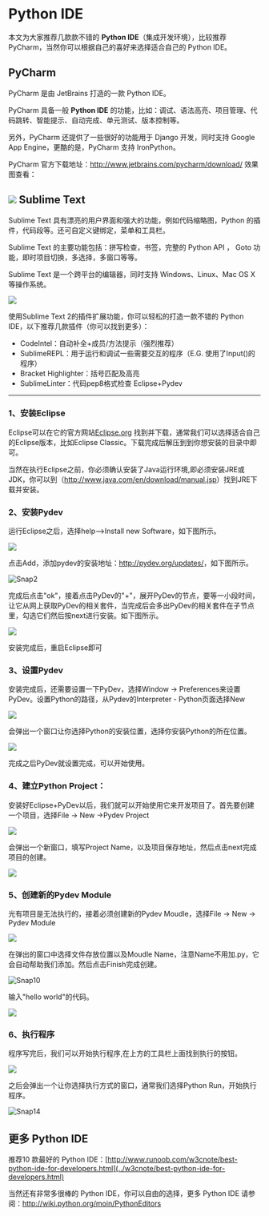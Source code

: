 Python IDE
==========

 本文为大家推荐几款款不错的 **Python IDE**（集成开发环境），比较推荐 PyCharm，当然你可以根据自己的喜好来选择适合自己的 Python IDE。 

  PyCharm
-------

  PyCharm 是由 JetBrains 打造的一款 Python IDE。

 PyCharm 具备一般 **Python IDE** 的功能，比如：调试、语法高亮、项目管理、代码跳转、智能提示、自动完成、单元测试、版本控制等。

  另外，PyCharm 还提供了一些很好的功能用于 Django 开发，同时支持 Google App Engine，更酷的是，PyCharm 支持 IronPython。 

 PyCharm 官方下载地址：<http://www.jetbrains.com/pycharm/download/> 效果图查看： 

 ![](http://www.runoob.com/wp-content/uploads/2014/06/pycharm_ui_darcula.png)
  Sublime Text
-------------

 Sublime Text 具有漂亮的用户界面和强大的功能，例如代码缩略图，Python 的插件，代码段等。还可自定义键绑定，菜单和工具栏。

 Sublime Text 的主要功能包括：拼写检查，书签，完整的 Python API ， Goto 功能，即时项目切换，多选择，多窗口等等。 

Sublime Text 是一个跨平台的编辑器，同时支持 Windows、Linux、Mac OS X等操作系统。 

 ![](http://www.runoob.com/wp-content/uploads/2014/05/sublimetext.jpg)
 

 使用Sublime Text 2的插件扩展功能，你可以轻松的打造一款不错的 Python IDE，以下推荐几款插件（你可以找到更多）：

 *  CodeIntel：自动补全+成员/方法提示（强烈推荐）
*  SublimeREPL：用于运行和调试一些需要交互的程序（E.G. 使用了Input()的程序）
*  Bracket Highlighter：括号匹配及高亮
*  SublimeLinter：代码pep8格式检查
   Eclipse+Pydev
--------------

 ### 1、安装Eclipse

  Eclipse可以在它的官方网站[Eclipse.org](http://eclipse.org/)
找到并下载，通常我们可以选择适合自己的Eclipse版本，比如Eclipse Classic。下载完成后解压到到你想安装的目录中即可。 

 当然在执行Eclipse之前，你必须确认安装了Java运行环境,即必须安装JRE或JDK，你可以到（<http://www.java.com/en/download/manual.jsp>）找到JRE下载并安装。

 ### 2、安装Pydev

 运行Eclipse之后，选择help-->Install new Software，如下图所示。

 ![](http://www.runoob.com/wp-content/uploads/2014/06/Snap1.gif)


 点击Add，添加pydev的安装地址：<http://pydev.org/updates/>，如下图所示。

 ![Snap2](http://www.runoob.com/wp-content/uploads/2014/06/Snap2.gif)


 完成后点击"ok"，接着点击PyDev的"+"，展开PyDev的节点，要等一小段时间，让它从网上获取PyDev的相关套件，当完成后会多出PyDev的相关套件在子节点里，勾选它们然后按next进行安装。如下图所示。

 ![](http://www.runoob.com/wp-content/uploads/2014/06/Snap3.gif)


 安装完成后，重启Eclipse即可

 ### 3、设置Pydev

 安装完成后，还需要设置一下PyDev，选择Window -> Preferences来设置PyDev。设置Python的路径，从Pydev的Interpreter - Python页面选择New

 ![](http://www.runoob.com/wp-content/uploads/2014/06/Snap5.gif)


 会弹出一个窗口让你选择Python的安装位置，选择你安装Python的所在位置。

 ![](http://www.runoob.com/wp-content/uploads/2014/06/Snap6.gif)


 完成之后PyDev就设置完成，可以开始使用。

 ### 4、建立Python Project：

 安装好Eclipse+PyDev以后，我们就可以开始使用它来开发项目了。首先要创建一个项目，选择File -> New ->Pydev Project

 ![](http://www.runoob.com/wp-content/uploads/2014/06/Snap7.gif)


 会弹出一个新窗口，填写Project Name，以及项目保存地址，然后点击next完成项目的创建。

 ![](http://www.runoob.com/wp-content/uploads/2014/06/Snap8.gif)


 ### 5、创建新的Pydev Module

 光有项目是无法执行的，接着必须创建新的Pydev Moudle，选择File -> New -> Pydev Module

 ![](http://www.runoob.com/wp-content/uploads/2014/06/Snap9.gif)


 在弹出的窗口中选择文件存放位置以及Moudle Name，注意Name不用加.py，它会自动帮助我们添加。然后点击Finish完成创建。

 ![Snap10](http://www.runoob.com/wp-content/uploads/2014/06/Snap10.gif)


 输入"hello world"的代码。

 ![](http://www.runoob.com/wp-content/uploads/2014/06/Snap11.gif)


 ### 6、执行程序

 程序写完后，我们可以开始执行程序,在上方的工具栏上面找到执行的按钮。

 ![](http://www.runoob.com/wp-content/uploads/2014/06/Snap13.gif)


 之后会弹出一个让你选择执行方式的窗口，通常我们选择Python Run，开始执行程序。

 ![Snap14](http://www.runoob.com/wp-content/uploads/2014/06/Snap14.gif)


 更多 Python IDE
-------------

 推荐10 款最好的 Python IDE：[http://www.runoob.com/w3cnote/best-python-ide-for-developers.html](../w3cnote/best-python-ide-for-developers.html)


 当然还有非常多很棒的 Python IDE，你可以自由的选择，更多 Python IDE 请参阅：<http://wiki.python.org/moin/PythonEditors>

